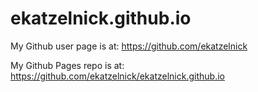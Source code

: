 # ekatzelnick.github.io

My Github user page is at:
https://github.com/ekatzelnick

My Github Pages repo is at: 
https://github.com/ekatzelnick/ekatzelnick.github.io
